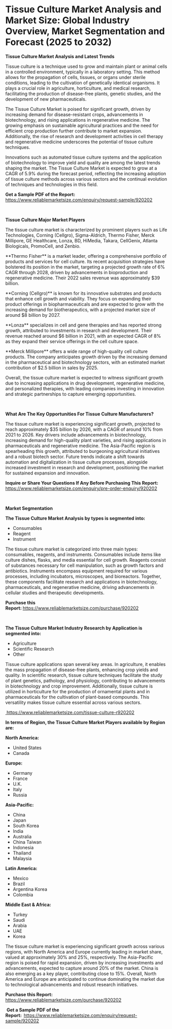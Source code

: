 <p><h1>Tissue Culture Market Analysis and Market Size: Global Industry Overview, Market Segmentation and Forecast (2025 to 2032)</h1></p><p><strong>Tissue Culture Market Analysis and Latest Trends</strong></p>
<p><p>Tissue culture is a technique used to grow and maintain plant or animal cells in a controlled environment, typically in a laboratory setting. This method allows for the propagation of cells, tissues, or organs under sterile conditions, leading to the cultivation of genetically identical organisms. It plays a crucial role in agriculture, horticulture, and medical research, facilitating the production of disease-free plants, genetic studies, and the development of new pharmaceuticals.</p><p>The Tissue Culture Market is poised for significant growth, driven by increasing demand for disease-resistant crops, advancements in biotechnology, and rising applications in regenerative medicine. The growing emphasis on sustainable agricultural practices and the need for efficient crop production further contribute to market expansion. Additionally, the rise of research and development activities in cell therapy and regenerative medicine underscores the potential of tissue culture techniques.</p><p>Innovations such as automated tissue culture systems and the application of biotechnology to improve yield and quality are among the latest trends shaping the market. The Tissue Culture Market is expected to grow at a CAGR of 5.9% during the forecast period, reflecting the increasing adoption of tissue culture methods across various sectors and the continual evolution of techniques and technologies in this field.</p></p>
<p><strong>Get a Sample PDF of the Report:&nbsp;</strong> <a href="https://www.reliablemarketsize.com/enquiry/request-sample/920202?utm_campaign=3189&utm_medium=2&utm_source=Github&utm_content=ia&utm_term=17042025&utm_id=tissue-culture">https://www.reliablemarketsize.com/enquiry/request-sample/920202</a></p>
<p>&nbsp;</p>
<p><strong>Tissue Culture Major Market Players</strong></p>
<p><p>The tissue culture market is characterized by prominent players such as Life Technologies, Corning (Cellgro), Sigma-Aldrich, Thermo Fisher, Merck Millipore, GE Healthcare, Lonza, BD, HiMedia, Takara, CellGenix, Atlanta Biologicals, PromoCell, and Zenbio. </p><p>**Thermo Fisher** is a market leader, offering a comprehensive portfolio of products and services for cell culture. Its recent acquisition strategies have bolstered its position in the market, targeting a projected growth rate of 6% CAGR through 2028, driven by advancements in bioproduction and regenerative medicine. Their 2022 sales revenue was approximately $39 billion.</p><p>**Corning (Cellgro)** is known for its innovative substrates and products that enhance cell growth and viability. They focus on expanding their product offerings in biopharmaceuticals and are expected to grow with the increasing demand for biotherapeutics, with a projected market size of around $8 billion by 2027.</p><p>**Lonza** specializes in cell and gene therapies and has reported strong growth, attributed to investments in research and development. Their revenue reached around $6 billion in 2021, with an expected CAGR of 8% as they expand their service offerings in the cell culture space.</p><p>**Merck Millipore** offers a wide range of high-quality cell culture products. The company anticipates growth driven by the increasing demand in the pharmaceutical and biotechnology sectors, with an estimated market contribution of $2.5 billion in sales by 2025.</p><p>Overall, the tissue culture market is expected to witness significant growth due to increasing applications in drug development, regenerative medicine, and personalized therapies, with leading companies investing in innovation and strategic partnerships to capture emerging opportunities.</p></p>
<p>&nbsp;</p>
<p><strong>What Are The Key Opportunities For Tissue Culture Manufacturers?</strong></p>
<p><p>The tissue culture market is experiencing significant growth, projected to reach approximately $35 billion by 2026, with a CAGR of around 10% from 2021 to 2026. Key drivers include advancements in biotechnology, increasing demand for high-quality plant varieties, and rising applications in pharmaceuticals and regenerative medicine. The Asia-Pacific region is spearheading this growth, attributed to burgeoning agricultural initiatives and a robust biotech sector. Future trends indicate a shift towards automation and digitalization in tissue culture processes, alongside increased investment in research and development, positioning the market for sustained expansion and innovation.</p></p>
<p><strong>Inquire or Share Your Questions If Any Before Purchasing This Report:</strong> <a href="https://www.reliablemarketsize.com/enquiry/pre-order-enquiry/920202?utm_campaign=3189&utm_medium=2&utm_source=Github&utm_content=ia&utm_term=17042025&utm_id=tissue-culture">https://www.reliablemarketsize.com/enquiry/pre-order-enquiry/920202</a></p>
<p>&nbsp;</p>
<p><strong>Market Segmentation</strong></p>
<p><strong>The Tissue Culture Market Analysis by types is segmented into:</strong></p>
<p><ul><li>Consumables</li><li>Reagent</li><li>Instrument</li></ul></p>
<p><p>The tissue culture market is categorized into three main types: consumables, reagents, and instruments. Consumables include items like culture dishes, flasks, and media essential for cell growth. Reagents consist of substances necessary for cell manipulation, such as growth factors and antibiotics. Instruments encompass equipment required for various processes, including incubators, microscopes, and bioreactors. Together, these components facilitate research and applications in biotechnology, pharmaceuticals, and regenerative medicine, driving advancements in cellular studies and therapeutic developments.</p></p>
<p><strong>Purchase this Report:&nbsp;</strong><a href="https://www.reliablemarketsize.com/purchase/920202?utm_campaign=3189&utm_medium=2&utm_source=Github&utm_content=ia&utm_term=17042025&utm_id=tissue-culture">https://www.reliablemarketsize.com/purchase/920202</a></p>
<p>&nbsp;</p>
<p><strong>The Tissue Culture Market Industry Research by Application is segmented into:</strong></p>
<p><ul><li>Agriculture</li><li>Scientific Research</li><li>Other</li></ul></p>
<p><p>Tissue culture applications span several key areas. In agriculture, it enables the mass propagation of disease-free plants, enhancing crop yields and quality. In scientific research, tissue culture techniques facilitate the study of plant genetics, pathology, and physiology, contributing to advancements in biotechnology and crop improvement. Additionally, tissue culture is utilized in horticulture for the production of ornamental plants and in pharmaceuticals for the cultivation of plant-based compounds. This versatility makes tissue culture essential across various sectors.</p></p>
<p><a href="https://www.reliablemarketsize.com/tissue-culture-r920202?utm_campaign=3189&utm_medium=2&utm_source=Github&utm_content=ia&utm_term=17042025&utm_id=tissue-culture">&nbsp;https://www.reliablemarketsize.com/tissue-culture-r920202</a></p>
<p><strong>In terms of Region, the Tissue Culture Market Players available by Region are:</strong></p>
<p>
    <p> <strong> North America: </strong>
        <ul>
            <li>United States</li>
            <li>Canada</li>
        </ul>
        </p> 
    <p> <strong> Europe: </strong>
        <ul>
            <li>Germany</li>
            <li>France</li>
            <li>U.K.</li>
            <li>Italy</li>
            <li>Russia</li>
        </ul>
        </p> 
    <p> <strong> Asia-Pacific: </strong>
        <ul>
            <li>China</li>
            <li>Japan</li>
            <li>South Korea</li>
            <li>India</li>
            <li>Australia</li>
            <li>China Taiwan</li>
            <li>Indonesia</li>
            <li>Thailand</li>
            <li>Malaysia</li>
        </ul>
        </p> 
    <p> <strong> Latin America: </strong>
        <ul>
            <li>Mexico</li>
            <li>Brazil</li>
            <li>Argentina Korea</li>
            <li>Colombia</li>
        </ul>
        </p> 
    <p> <strong> Middle East & Africa: </strong>
        <ul>
            <li>Turkey</li>
            <li>Saudi</li>
            <li>Arabia</li>
            <li>UAE</li>
            <li>Korea</li>
        </ul>
    </p>
    </p>
<p><p>The tissue culture market is experiencing significant growth across various regions, with North America and Europe currently leading in market share, valued at approximately 30% and 25%, respectively. The Asia-Pacific region is poised for rapid expansion, driven by increasing investments and advancements, expected to capture around 20% of the market. China is also emerging as a key player, contributing close to 15%. Overall, North America and Europe are anticipated to continue dominating the market due to technological advancements and robust research initiatives.</p></p>
<p><strong>Purchase this Report: </strong><a href="https://www.reliablemarketsize.com/purchase/920202?utm_campaign=3189&utm_medium=2&utm_source=Github&utm_content=ia&utm_term=17042025&utm_id=tissue-culture">https://www.reliablemarketsize.com/purchase/920202</a></p>
<p>&nbsp;<strong>Get a Sample PDF of the Report:&nbsp;&nbsp;</strong><a href="https://www.reliablemarketsize.com/enquiry/request-sample/920202?utm_campaign=3189&utm_medium=2&utm_source=Github&utm_content=ia&utm_term=17042025&utm_id=tissue-culture">https://www.reliablemarketsize.com/enquiry/request-sample/920202</a></p>
<p><strong></strong></p>
<p><p></p><p></p><p></p></p>